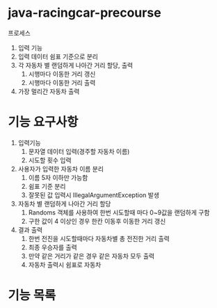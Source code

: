 # java-racingcar-precourse

 프로세스
1. 입력 기능 
2. 입력 데이터 쉼표 기준으로 분리
3. 각 자동차 별 랜덤하게 나아간 거리 할당, 출력
    1. 시행마다 이동한 거리 갱신
    2. 시행마다 이동한 거리 출력
4. 가장 멀리간 자동차 출력

# 기능 요구사항
1. 입력기능
    1. 문자열 데이터 입력(경주할 자동차 이름)
    2. 시도할 횟수 입력
2. 사용자가 입력한 자동차 이름 분리
    1. 이름 5자 이하만 가능함
    2. 쉼표 기준 분리
    3. 잘못된 값 입력시 IllegalArgumentException 발생
3. 자동차 별 랜덤하게 나아간 거리 할당
    1. Randoms 객체를 사용하여 한번 시도할때 마다  0~9값을 랜덤하게 구함
    2. 구한 값이 4 이상인 경우 한칸 이동후 이동한 거리 갱신
4. 결과 출력
    1. 한번 전진을 시도할때마다 자동차별 총 전진한 거리 출력
    2. 최종 우승자를 출력
    3. 만약 같은 거리가 같은 경우 같은 자동차 모두 출력
    4. 자동차 출력시 쉼표로 자동차 

# 기능 목록

